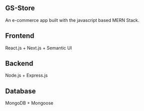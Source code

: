 ## GS-Store

An e-commerce app built with the javascript based MERN Stack.

## Frontend
React.js + Next.js + Semantic UI

## Backend
Node.js + Express.js

## Database
MongoDB + Mongoose
